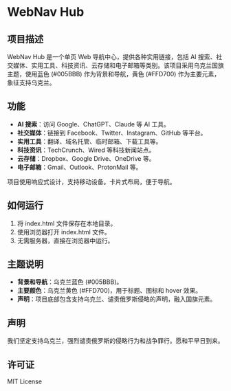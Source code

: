 # WebNav Hub

## 项目描述
WebNav Hub 是一个单页 Web 导航中心，提供各种实用链接，包括 AI 搜索、社交媒体、实用工具、科技资讯、云存储和电子邮箱等类别。该项目采用乌克兰国旗主题，使用蓝色 (#005BBB) 作为背景和导航，黄色 (#FFD700) 作为主要元素，象征支持乌克兰。

## 功能
- **AI 搜索**：访问 Google、ChatGPT、Claude 等 AI 工具。
- **社交媒体**：链接到 Facebook、Twitter、Instagram、GitHub 等平台。
- **实用工具**：翻译、域名托管、临时邮箱、下载工具等。
- **科技资讯**：TechCrunch、Wired 等科技新闻站点。
- **云存储**：Dropbox、Google Drive、OneDrive 等。
- **电子邮箱**：Gmail、Outlook、ProtonMail 等。

项目使用响应式设计，支持移动设备。卡片式布局，便于导航。

## 如何运行
1. 将 index.html 文件保存在本地目录。
2. 使用浏览器打开 index.html 文件。
3. 无需服务器，直接在浏览器中运行。

## 主题说明
- **背景和导航**：乌克兰蓝色 (#005BBB)。
- **主要颜色**：乌克兰黄色 (#FFD700)，用于标题、图标和 hover 效果。
- **声明**：项目底部包含支持乌克兰、谴责俄罗斯侵略的声明，融入国旗元素。

## 声明
我们坚定支持乌克兰，强烈谴责俄罗斯的侵略行为和战争罪行。愿和平早日到来。

## 许可证
MIT License